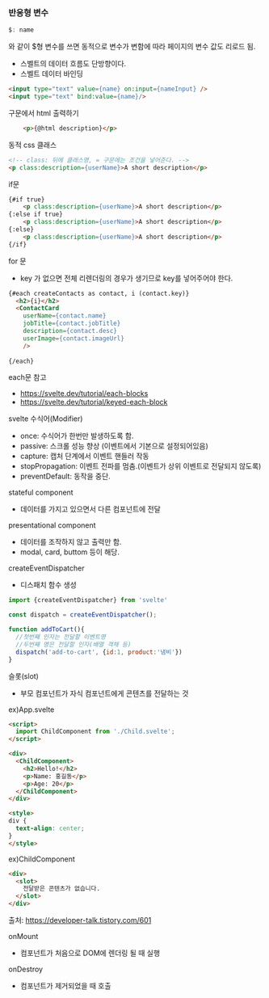 ### 반응형 변수
```js
$: name
```
와 같이 $형 변수를 쓰면 동적으로 변수가 변함에 따라 페이지의 변수 값도 리로드 됨.

- 스벨트의 데이터 흐름도 단방향이다. 
- 스벨트 데이터 바인딩
```html
<input type="text" value={name} on:input={nameInput} />
<input type="text" bind:value={name}/>
```

구문에서 html 출력하기
```html
    <p>{@html description}</p>
```

동적 css 클래스
```html
<!-- class: 뒤에 클래스명, = 구문에는 조건을 넣어준다. -->
<p class:description={userName}>A short description</p>
```

  if문
```html
{#if true}
    <p class:description={userName}>A short description</p>
{:else if true}
    <p class:description={userName}>A short description</p>
{:else}
    <p class:description={userName}>A short description</p>
{/if}
```

for 문
- key 가 없으면 전체 리렌더링의 경우가 생기므로 key를 넣어주어야 한다.

```html
{#each createContacts as contact, i (contact.key)}
  <h2>{i}</h2>
  <ContactCard 
  	userName={contact.name} 
	jobTitle={contact.jobTitle} 
	description={contact.desc} 
	userImage={contact.imageUrl} 
	/>
  
{/each}
```
each문 참고
  - https://svelte.dev/tutorial/each-blocks
  - https://svelte.dev/tutorial/keyed-each-block

svelte 수식어(Modifier)
- once: 수식어가 한번만 발생하도록 함.
-  passive: 스크롤 성능 향상 (이벤트에서 기본으로 설정되어있음)
-  capture: 캡처 단계에서 이벤트 핸들러 작동
-  stopPropagation: 이벤트 전파를 멈춤.(이벤트가 상위 이벤트로 전달되지 않도록)
-  preventDefault: 동작을 중단.

stateful component
- 데이터를 가지고 있으면서 다른 컴포넌트에 전달

presentational component
- 데이터를 조작하지 않고 출력만 함.
- modal, card, buttom 등이 해당. 

createEventDispatcher
- 디스패치 함수 생성
  
```js
import {createEventDispatcher} from 'svelte'

const dispatch = createEventDispatcher();

function addToCart(){
  //첫번째 인자는 전달할 이벤트명
  //두번째 명은 전달할 인자(배열 객채 등)
  dispatch('add-to-cart', {id:1, product:'냄비'})
}

```

슬롯(slot)
- 부모 컴포넌트가 자식 컴포넌트에게 콘텐츠를 전달하는 것

ex)App.svelte
```html
<script>
  import ChildComponent from './Child.svelte';
</script>

<div>
  <ChildComponent>
    <h2>Hello!</h2>
    <p>Name: 홍길동</p>
    <p>Age: 20</p>
  </ChildComponent>
</div>

<style>
div {
  text-align: center;
}
</style>
```
ex)ChildComponent
```html
<div>
  <slot>
    전달받은 콘텐츠가 없습니다.
  </slot>
</div>
```
출처: https://developer-talk.tistory.com/601

onMount
-  컴포넌트가 처음으로 DOM에 렌더링 될 때 실행

onDestroy
- 컴포넌트가 제거되었을 때 호출